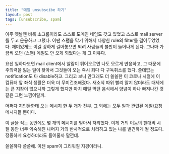 ```yaml
---
title: "메일 unsubscibe 하기"
layout: post
tags: [unsubscribe, spam]
---
```


아주 옛날엔 비록 소그룹이라도 스스로 도메인 네임도 갖고 있었고 스스로 mail server를 두고 운용하고 그랬다. 이땐 스팸을 막기 위해서 다양한 rule의 filter를 걸어두었었다. 재미있게도 이걸 강하게 걸어놓으면 되려 사람들의 불만이 늘어나게 된다. 그나마 가끔씩 오던 (스팸) 메일도 안 오게 되었다는 게 그 이유다. 

요샌 일하다보면 mail client에서 알람이 튀어오르면 나도 모르게 반응하고, 그 때문에 주의력을 잃는 일이 잦아서 그것들이 오는 즉시 죄다 다 구독취소를 했다. 쓸데없는 notification도 다 disable하고. 그리고 보니 안그래도 더 쓸쓸한 이 코로나 시절에 이 컴퓨터 앞 좌식 생활은 더욱 더 무미건조해졌다. 새소식 따위 빨리 알지 않더라도 대세에는 큰 지장이 없으니까 그렇게 했지만 마치 매일 먹던 음식에서 양념이 하나 빠져나간 것 같은 그런 느낌이랄까. 

어쩌다 지인들한테 오는 메시지 한 두 개가 전부. 그 외에는 모두 일과 관련된 메일/요청 메시지들 뿐이다.

이 글을 적는 동안에도 몇 개의 메시지를 받아서 처리했다. 이게 거의 이놈의 팬대믹 시절 동안 너무 익숙해진 나머지 거의 반사적으로 처리하고 있는 나를 발견하게 될 정도다. 정중하게 요청하더라도 들어줄까 말깐데.

쓸쓸하다 쓸쓸해. 이젠 spam이 그리워질 지경이라니.